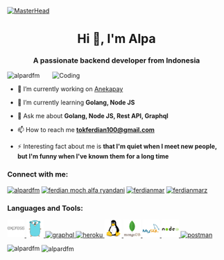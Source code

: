 [![MasterHead](https://img.freepik.com/premium-vector/back-end-developer-typographic-header-software-development_277904-18665.jpg?w=2000)](#)
<h1 align="center">Hi 👋, I'm Alpa</h1>
<h3 align="center">A passionate backend developer from Indonesia</h3>
<img align="right" alt="Coding" width="400" src="https://camo.githubusercontent.com/cae12fddd9d6982901d82580bdf321d81fb299141098ca1c2d4891870827bf17/68747470733a2f2f6d69726f2e6d656469756d2e636f6d2f6d61782f313336302f302a37513379765349765f7430696f4a2d5a2e676966">

<p align="left"> <img src="https://komarev.com/ghpvc/?username=alpardfm&label=Profile%20views&color=0e75b6&style=flat" alt="alpardfm" /> </p>

- 🔭 I’m currently working on [Anekapay](https://play.google.com/store/apps/details?id=com.anekapay.kiosaneka)

- 🌱 I’m currently learning **Golang, Node JS**

- 💬 Ask me about **Golang, Node JS, Rest API, Graphql**

- 📫 How to reach me **tokferdian100@gmail.com**

- ⚡ Interesting fact about me is **that I'm quiet when I meet new people, but I'm funny when I've known them for a long time**

<h3 align="left">Connect with me:</h3>
<p align="left">
<a href="https://twitter.com/alpardfm" target="blank"><img align="center" src="https://raw.githubusercontent.com/rahuldkjain/github-profile-readme-generator/master/src/images/icons/Social/twitter.svg" alt="alpardfm" height="30" width="40" /></a>
<a href="https://id.linkedin.com/in/ferdian-moch-alfa-ryandani-928b00235?original_referer=https%3A%2F%2Fwww.google.com%2F" target="blank"><img align="center" src="https://raw.githubusercontent.com/rahuldkjain/github-profile-readme-generator/master/src/images/icons/Social/linked-in-alt.svg" alt="ferdian moch alfa ryandani" height="30" width="40" /></a>
<a href="https://fb.com/ferdianmar" target="blank"><img align="center" src="https://raw.githubusercontent.com/rahuldkjain/github-profile-readme-generator/master/src/images/icons/Social/facebook.svg" alt="ferdianmar" height="30" width="40" /></a>
<a href="https://instagram.com/ferdianmarz" target="blank"><img align="center" src="https://raw.githubusercontent.com/rahuldkjain/github-profile-readme-generator/master/src/images/icons/Social/instagram.svg" alt="ferdianmarz" height="30" width="40" /></a>
</p>

<h3 align="left">Languages and Tools:</h3>
<p align="left"> <a href="https://expressjs.com" target="_blank" rel="noreferrer"> <img src="https://raw.githubusercontent.com/devicons/devicon/master/icons/express/express-original-wordmark.svg" alt="express" width="40" height="40"/> </a> <a href="https://golang.org" target="_blank" rel="noreferrer"> <img src="https://raw.githubusercontent.com/devicons/devicon/master/icons/go/go-original.svg" alt="go" width="40" height="40"/> </a> <a href="https://graphql.org" target="_blank" rel="noreferrer"> <img src="https://www.vectorlogo.zone/logos/graphql/graphql-icon.svg" alt="graphql" width="40" height="40"/> </a> <a href="https://heroku.com" target="_blank" rel="noreferrer"> <img src="https://www.vectorlogo.zone/logos/heroku/heroku-icon.svg" alt="heroku" width="40" height="40"/> </a> <a href="https://www.linux.org/" target="_blank" rel="noreferrer"> <img src="https://raw.githubusercontent.com/devicons/devicon/master/icons/linux/linux-original.svg" alt="linux" width="40" height="40"/> </a> <a href="https://www.mongodb.com/" target="_blank" rel="noreferrer"> <img src="https://raw.githubusercontent.com/devicons/devicon/master/icons/mongodb/mongodb-original-wordmark.svg" alt="mongodb" width="40" height="40"/> </a> <a href="https://www.mysql.com/" target="_blank" rel="noreferrer"> <img src="https://raw.githubusercontent.com/devicons/devicon/master/icons/mysql/mysql-original-wordmark.svg" alt="mysql" width="40" height="40"/> </a> <a href="https://nodejs.org" target="_blank" rel="noreferrer"> <img src="https://raw.githubusercontent.com/devicons/devicon/master/icons/nodejs/nodejs-original-wordmark.svg" alt="nodejs" width="40" height="40"/> </a> <a href="https://postman.com" target="_blank" rel="noreferrer"> <img src="https://www.vectorlogo.zone/logos/getpostman/getpostman-icon.svg" alt="postman" width="40" height="40"/> </a> </p>

<p><img align="left" src="https://github-readme-stats.vercel.app/api/top-langs?username=alpardfm&show_icons=true&locale=en&layout=compact" alt="alpardfm" /></p>

<p>&nbsp;<img align="center" src="https://github-readme-stats.vercel.app/api?username=alpardfm&show_icons=true&locale=en" alt="alpardfm" /></p>

